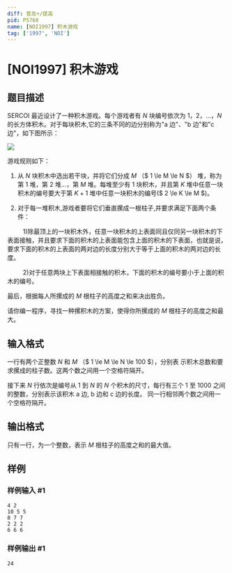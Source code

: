 ```yaml
---
diff: 普及+/提高
pid: P5760
name: [NOI1997] 积木游戏
tag: ['1997', 'NOI']
---
```

# [NOI1997] 积木游戏
## 题目描述

SERCOI 最近设计了一种积木游戏。每个游戏者有 $N$ 块编号依次为 $1 ，2，…，N$ 的长方体积木。对于每块积木,它的三条不同的边分别称为"a 边"、"b 边"和"c 边"，如下图所示：

![](https://cdn.luogu.com.cn/upload/image_hosting/jfd5li1k.png)

游戏规则如下：
1. 从 $N$ 块积木中选出若干块，并将它们分成 $M$ （$ 1 \le M \le N $） 堆，称为第 $1$ 堆，第 $2$ 堆…，第 $M$ 堆。每堆至少有 $1$ 块积木，并且第 $K$ 堆中任意一块积木的编号要大于第 $K+1$ 堆中任意一块积木的编号($ 2 \le K \le M $)。

2.  对于每一堆积木,游戏者要将它们垂直摞成一根柱子,并要求满足下面两个条件：

$\qquad$ 1)除最顶上的一块积木外，任意一块积木的上表面同且仅同另一块积木的下表面接触，并且要求下面的积木的上表面能包含上面的积木的下表面，也就是说，要求下面的积木的上表面的两对边的长度分别大于等于上面的积木的两对边的长度。

$\qquad$ 2)对于任意两块上下表面相接触的积木，下面的积木的编号要小于上面的积木的编号。

最后，根据每人所摞成的 $M$ 根柱子的高度之和来决出胜负。

请你编一程序，寻找一种摞积木的方案，使得你所摞成的 $M$ 根柱子的高度之和最大。

## 输入格式

一行有两个正整数 $N$ 和 $M$ （$ 1 \le M \le N \le 100 $），分别表
示积木总数和要求摞成的柱子数。这两个数之间用一个空格符隔开。

接下来 $N$ 行依次是编号从 $1$ 到 $N$ 的 $N$ 个积木的尺寸，每行有三个 $1$ 至 $1000$ 之间的整数，分别表示该积木 a 边, b 边和  c 边的长度。
同一行相邻两个数之间用一个空格符隔开。

## 输出格式

只有一行，为一个整数，表示 $M$ 根柱子的高度之和的最大值。
## 样例

### 样例输入 #1
```
4 2
10 5 5
8 7 7
2 2 2
6 6 6

```
### 样例输出 #1
```
24

```
